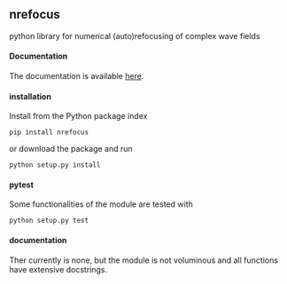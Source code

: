 ## nrefocus
python library for numerical (auto)refocusing of complex wave fields


#### Documentation
The documentation is available [here](http://paulmueller.github.io/nrefocus/).

#### installation
Install from the Python package index

    pip install nrefocus

or download the package and run

    python setup.py install

#### pytest
Some functionalities of the module are tested with

    python setup.py test
    

#### documentation
Ther currently is none, but the module is not voluminous and all functions have extensive docstrings.
